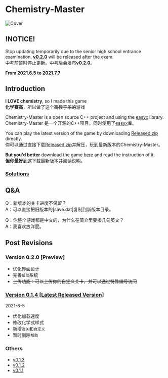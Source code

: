 # Chemistry-Master

![Cover](https://repository-images.githubusercontent.com/367835501/ebbef400-cc42-11eb-8b4a-7bfa84304fb0)

## !NOTICE!

Stop updating temporarily due to the senior high school entrance examination. [**v0.2.0**](#version-020-preview) will be released after the exam.\
中考前暂时停止更新。中考后会发布[**v0.2.0**](#version-020-preview)。

**From 2021.6.5 to 2021.7.7**

## Introduction

**I LOVE chemistry**, so I made this game\
**化学赛高**，所以做了这个~~寓教于乐的~~游戏

Chemistry-Master is a open source C++ project and using the [easyx](https://easyx.cn/) library.\
Chemistry-Master 是一个开源的C++项目，同时使用了[easyx](https://easyx.cn/)库。

You can play the latest version of the game by downloading [Released.zip](https://github.com/lingfunny/Chemistry-Master/blob/main/Release.zip) directly.\
你可以通过直接下载[Released.zip](https://github.com/lingfunny/Chemistry-Master/blob/main/Release.zip)并解压，玩到最新版本的Chemistry-Master。

**But you'd better** download the game [here](https://github.com/lingfunny/Chemistry-Master/releases) and read the instruction of it.\
**但你最好**[到这](https://github.com/lingfunny/Chemistry-Master/releases)下载最新版本并阅读说明。

### [Solutions](Solutions.md)

## Q&A

Q：新版本的关卡进度不保留？\
A：可以直接把旧版本的[save.dat]复制到新版本目录。

Q：你整个游戏都是中文的，为什么在简介里要掺几句英文？\
A：我喜欢放洋屁。

## Post Revisions

### Version 0.2.0 [Preview]

- 优化界面设计
- 完善`帮助`系统
- ~~上传功能：可以上传你的自定义关卡，并可以通过特殊编号访问~~

### [Version 0.1.4 [Latest Released Version]](https://github.com/lingfunny/Chemistry-Master/releases/tag/v0.1.4)

2021-6-5

- 优化加载速度
- 修改化学式样式
- 新增`选关`和`自定义`
- 暂时删除`帮助`

### Others

- [v0.1.3](https://github.com/lingfunny/Chemistry-Master/releases/tag/v0.1.3)
- [v0.1.2](https://github.com/lingfunny/Chemistry-Master/releases/tag/v0.1.2)
- [v0.1.1](https://github.com/lingfunny/Chemistry-Master/releases/tag/v0.1.1)
